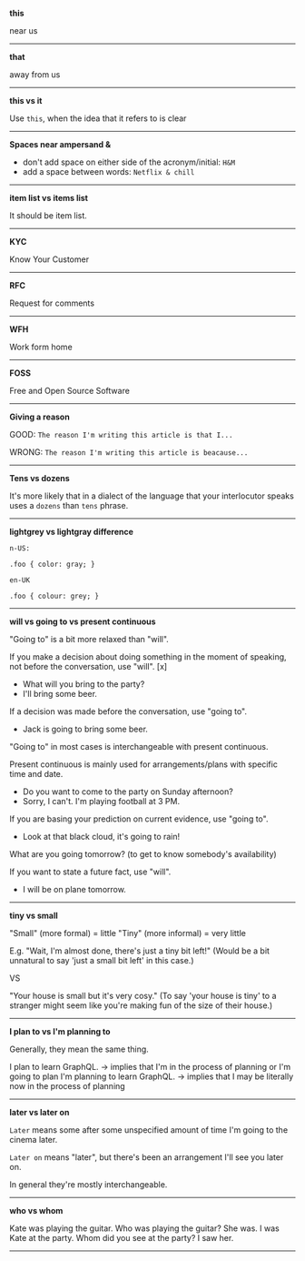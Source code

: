 **this**

near us

---

**that**

away from us

---

**this vs it**

Use `this`, when the idea that it refers to is clear

---

**Spaces near ampersand &**

- don't add space on either side of the acronym/initial: `H&M`
- add a space between words: `Netflix & chill`

---

**item list vs items list**

It should be item list.

---

**KYC**

Know Your Customer

---

**RFC**

Request for comments

---

**WFH**

Work form home

---

**FOSS**

Free and Open Source Software

---

**Giving a reason**

GOOD:
`The reason I'm writing this article is that I...`

WRONG:
`The reason I'm writing this article is beacause...`

---

**Tens vs dozens**

It's more likely that in a dialect of the language that your interlocutor speaks uses a `dozens` than `tens` phrase.

---

**lightgrey vs lightgray difference**

```
n-US:

.foo { color: gray; }

en-UK

.foo { colour: grey; }
```

---

**will vs going to vs present continuous**

"Going to" is a bit more relaxed than "will".

If you make a decision about doing something in the moment of speaking, not before the conversation, use "will". [x]

- What will you bring to the party?
- I'll bring some beer.

If a decision was made before the conversation, use "going to".

- Jack is going to bring some beer.

"Going to" in most cases is interchangeable with present continuous.

Present continuous is mainly used for arrangements/plans with specific time and date.

- Do you want to come to the party on Sunday afternoon?
- Sorry, I can't. I'm playing football at 3 PM.

If you are basing your prediction on current evidence, use "going to".

- Look at that black cloud, it's going to rain!

What are you going tomorrow? (to get to know somebody's availability)

If you want to state a future fact, use "will".

- I will be on plane tomorrow.

---

**tiny vs small**

"Small" (more formal) = little
"Tiny" (more informal) = very little

E.g.
"Wait, I'm almost done, there's just a tiny bit left!"
(Would be a bit unnatural to say 'just a small bit left' in this case.)

VS

"Your house is small but it's very cosy."
(To say 'your house is tiny' to a stranger might seem like you're making fun of the size of their house.)

---

**I plan to vs I'm planning to**

Generally, they mean the same thing.

I plan to learn GraphQL. -> implies that I'm in the process of planning or I'm going to plan
I'm planning to learn GraphQL. -> implies that I may be literally now in the process of planning

---

**later vs later on**

`Later` means some after some unspecified amount of time
I'm going to the cinema later.

`Later on` means "later", but there's been an arrangement
I'll see you later on.

In general they're mostly interchangeable.

---

**who vs whom**

Kate was playing the guitar. Who was playing the guitar? She was.
I was Kate at the party. Whom did you see at the party? I saw her.

---
